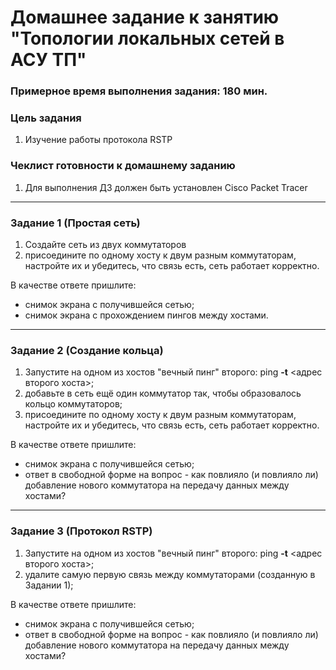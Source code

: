 # Домашнее задание к занятию "Топологии локальных сетей в АСУ ТП"

### Примерное время выполнения задания: 180 мин.

### Цель задания

1. Изучение работы протокола RSTP 

### Чеклист готовности к домашнему заданию

1. Для выполнения ДЗ должен быть установлен Cisco Packet Tracer

------

### Задание 1 (Простая сеть)

1. Создайте сеть из двух коммутаторов
2. присоедините по одному хосту к двум разным коммутаторам, настройте их и убедитесь, что связь есть, сеть работает корректно.



В качестве ответе пришлите:

- снимок экрана с получившейся сетью;
- снимок экрана с прохождением пингов между хостами.

------



### Задание 2 (Создание кольца)

1. Запустите на одном из хостов "вечный пинг" второго: ping **-t** <адрес второго хоста>;
2. добавьте в сеть ещё один коммутатор так, чтобы образовалось кольцо коммутаторов;
3. присоедините по одному хосту к двум разным коммутаторам, настройте их и убедитесь, что связь есть, сеть работает корректно.



В качестве ответе пришлите:

- снимок экрана с получившейся сетью;
- ответ в свободной форме на вопрос - как повлияло (и повлияло ли) добавление нового коммутатора на передачу данных между хостами?

------

### 

### Задание 3 (Протокол RSTP)

1. Запустите на одном из хостов "вечный пинг" второго: ping **-t** <адрес второго хоста>;
2. удалите самую первую связь между коммутаторами (созданную в Задании 1);



В качестве ответе пришлите:

- снимок экрана с получившейся сетью;
- ответ в свободной форме на вопрос - как повлияло (и повлияло ли) добавление нового коммутатора на передачу данных между хостами?
